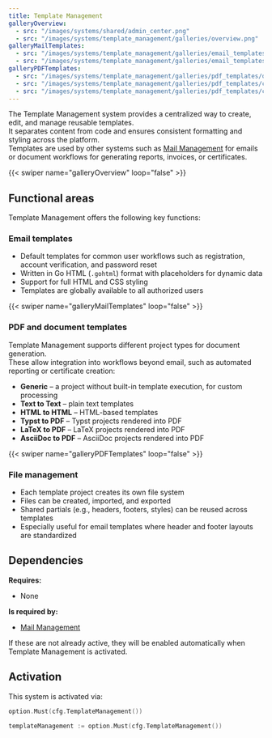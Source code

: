 ```yaml
---
title: Template Management
galleryOverview:
  - src: "/images/systems/shared/admin_center.png"
  - src: "/images/systems/template_management/galleries/overview.png"
galleryMailTemplates:
  - src: "/images/systems/template_management/galleries/email_templates/projects.png"
  - src: "/images/systems/template_management/galleries/email_templates/edit.png"
galleryPDFTemplates:
  - src: "/images/systems/template_management/galleries/pdf_templates/overview.png"
  - src: "/images/systems/template_management/galleries/pdf_templates/create.png"
  - src: "/images/systems/template_management/galleries/pdf_templates/create_2.png"
---
```

The Template Management system provides a centralized way to create, edit, and manage reusable templates.  
It separates content from code and ensures consistent formatting and styling across the platform.  
Templates are used by other systems such as [Mail Management](../mail_management/) for emails or document workflows for generating reports, invoices, or certificates.

{{< swiper name="galleryOverview" loop="false" >}}

## Functional areas
Template Management offers the following key functions:

### Email templates
- Default templates for common user workflows such as registration, account verification, and password reset
- Written in Go HTML (`.gohtml`) format with placeholders for dynamic data
- Support for full HTML and CSS styling
- Templates are globally available to all authorized users

{{< swiper name="galleryMailTemplates" loop="false" >}}

### PDF and document templates
Template Management supports different project types for document generation.  
These allow integration into workflows beyond email, such as automated reporting or certificate creation:

- **Generic** – a project without built-in template execution, for custom processing
- **Text to Text** – plain text templates
- **HTML to HTML** – HTML-based templates
- **Typst to PDF** – Typst projects rendered into PDF
- **LaTeX to PDF** – LaTeX projects rendered into PDF
- **AsciiDoc to PDF** – AsciiDoc projects rendered into PDF

{{< swiper name="galleryPDFTemplates" loop="false" >}}

### File management
- Each template project creates its own file system
- Files can be created, imported, and exported
- Shared partials (e.g., headers, footers, styles) can be reused across templates
- Especially useful for email templates where header and footer layouts are standardized

## Dependencies
**Requires:**
- None

**Is required by:**
- [Mail Management](../mail_management/)

If these are not already active, they will be enabled automatically when Template Management is activated.

## Activation
This system is activated via:
```go
option.Must(cfg.TemplateManagement())
```

```go
templateManagement := option.Must(cfg.TemplateManagement())
```